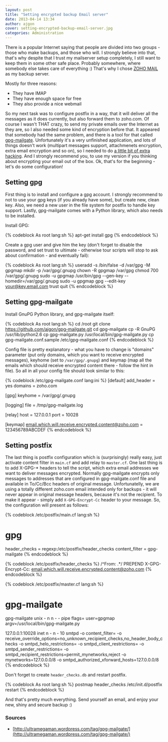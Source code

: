 ```yaml
---
layout: post
title: "Setting encrypted backup Email server"
date: 2013-04-14 13:34
author: ajgon
cover: setting-encrypted-backup-email-server.jpg
categories: Administration
---
```


There is a popular Internet saying that people are divided into two groups -
those who make backups, and those who will. I strongly believe into that,
that's why despite that I trust my mailserver setup completely, I still want to
keep them in some other safe place. Probably somewhere, where somebody else
takes care of everything :) That's why I chose
[ZOHO MAIL](http://mail.zoho.com/) as my backup server.

<!--more-->

Mostly for three reasons:

* They have IMAP
* They have enough space for free
* They also provide a nice webmail

So my next task was to configure postfix in a way, that it will deliver all the
messages as it does currently, but also forward them to zoho.com. Of course I
wasn't THAT crazy, to send my private emails over the Internet as they are, so
I also needed some kind of encryption before that. It appeared that somebody
had the same problem, and there is a tool for that called
[gpg-mailgate](http://code.google.com/p/gpg-mailgate/). Unfortunately it's a
very unfinished application, and lots of things doesn't work (multipart
messages support, attachmenets encryption, extra email encryption and so on),
so I needed to do
[a little bit of extra hacking](https://github.com/ajgon/gpg-mailgate). And I
strongly recommend you, to use my version if you thinking about encrypting your
email out of the box. Ok, that's for the beginning - let's do some
configuration!

## Setting gpg

First thing is to install and configure a gpg account. I strongly recommend to
not to use your gpg keys (if you already have some), but create new, clean key.
Also, we need a new user in the file system for postfix to handle key support.
Lastly, gpg-mailgate comes with a Python library, which also needs to be
installed.

Install GPG:

{% codeblock As root lang:sh %}
apt-get install gpg
{% endcodeblock %}

Create a gpg user and give him the key (don't forget to disable the password,
and set trust to ultimate - otherwise tour scripts will stop to ask about
confirmation - and eventually fail):

{% codeblock As root lang:sh %}
useradd -s /bin/false -d /var/gpg -M gpgmap
mkdir -p /var/gpg/.gnupg
chown -R gpgmap /var/gpg
chmod 700 /var/gpg/.gnupg
sudo -u gpgmap /usr/bin/gpg --gen-key --homedir=/var/gpg/.gnupg
sudo -u gpgmap gpg --edit-key your@key.email.com trust quit
{% endcodeblock %}

## Setting gpg-mailgate

Install GnuPG Python library, and gpg-mailgate itself:

{% codeblock As root lang:sh %}
cd /root
git clone https://github.com/ajgon/gpg-mailgate.git
cd gpg-mailgate
cp -R GnuPG /usr/lib/python2.6
cp gpg-mailgate.py /usr/local/bin/gpg-mailgate.py
cp gpg-mailgate.conf.sample /etc/gpg-mailgate.conf
{% endcodeblock %}

Config file is pretty explanatory - what you have to change is "domains"
parameter (put only domains, which you want to receive encrypted messages),
keyhome (set to `/var/gpg/.gnupg`) and keymap (map all the emails which should
receive encrypted content there - follow the hint in file). So all in all your
config file should look similar to this:

{% codeblock /etc/gpg-mailgate.conf lang:ini %}
[default]
add_header = yes
domains = zoho.com

[gpg]
keyhome = /var/gpg/.gnupg

[logging]
file = /tmp/gpg-mailgate.log

[relay]
host = 127.0.0.1
port = 10028

[keymap]
email.which.will.receive.encrypted.content@zoho.com = 123456789ABCDEF
{% endcodeblock %}

## Setting postfix

The last thing is postfix configuration which is (surprisingly) really easy,
just activate content filter in `main.cf` and add relay to `master.cf`. One
last thing is to add X-GPG-* headers to tell the script, which extra email
addresses we want to deliver messages encrypted. Normally gpg-mailgate encrypts
only messages to addresses that are configured in gpg-mailgate.conf file and
available in To/Cc/Bcc headers of original message. Unfortunatelly, we are
using a totally different zoho.com email intended only for backups - it will
never appear in original message headers, because it's not the recipient. To
make it appear - simply add `X-GPG-Encrypt-Cc` header to your message. So, the
configuration will present as follows:

{% codeblock /etc/postfix/main.cf lang:sh %}
# gpg
header_checks = regexp:/etc/postfix/header_checks
content_filter = gpg-mailgate
{% endcodeblock %}

{% codeblock /etc/postfix/header_checks %}
/^From: .*/ PREPEND X-GPG-Encrypt-Cc: email.which.will.receive.encrypted.content@zoho.com
{% endcodeblock %}

{% codeblock /etc/postfix/master.cf lang:sh %}
# gpg-mailgate
gpg-mailgate    unix    -       n       n       -       -       pipe
  flags= user=gpgmap argv=/usr/local/bin/gpg-mailgate.py

127.0.0.1:10028 inet    n       -       n       -       10      smtpd
        -o content_filter=
        -o receive_override_options=no_unknown_recipient_checks,no_header_body_checks
        -o smtpd_helo_restrictions=
        -o smtpd_client_restrictions=
        -o smtpd_sender_restrictions=
        -o smtpd_recipient_restrictions=permit_mynetworks,reject
        -o mynetworks=127.0.0.0/8
        -o smtpd_authorized_xforward_hosts=127.0.0.0/8
{% endcodeblock %}

Don't forget to create `header_checks.db` and restart postfix.

{% codeblock As root lang:sh %}
postmap header_checks
/etc/init.d/postfix restart
{% endcodeblock %}

And that's pretty much everything. Send yourself an email, and enjoy your new,
shiny and secure backup :)

### Sources

* [http://ultramegaman.wordpress.com/tag/gpg-mailgate/](http://ultramegaman.wordpress.com/tag/gpg-mailgate/)
